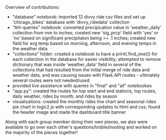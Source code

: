 Overview of contributions: 

- "database" notebook: imported 12 divvy ride csv files and set up 'chicago_bikes' database with 'divvy_ridedata' collection 
- "AH-queries" notebook: converted precipication value in 'weather_daily' collection from mm to inches; created new 'sig_prcp' field with 'yes' or 'no' based on significant precipitaton being >= .1 inches; created new field for avg temp based on morning, afternoon, and evening temps in the weather data
- "collections" folder: created a notebook to have a print(.find_one()) for each collection in the database for easier visibility; attempted to remove dictionary that was inside 'weather_data' field in several of the collections that had resulted from the initial merge of ride data and weather data, and was causing issues with Flask API routes - ultimately several routes were not needed/used 
- provided live assistance with queries in "final" and "all" notebookes 
- "app.py": created the routes for top start and end stations, top routes, daily weather, rides by month, and rides by season 
- visualizations: created the monthly rides line chart and seasonal rides pie chart in logic2.js with corresponding updates to html and css; found the header image and made the dashboard title banner  

Along with each group member doing their own pieces, we also were available to go over each other's questions/trobleshooting and worked on the majority of the pieces together! 